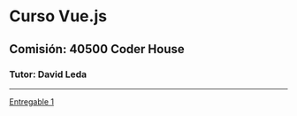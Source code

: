 # Curso Vue.js
## Comisión: 40500 Coder House
### Tutor: David Leda

---

[Entregable 1](./entregable-contador/)

